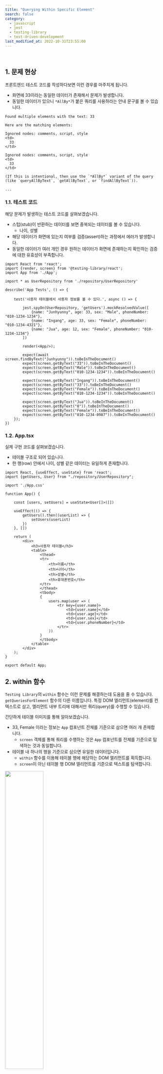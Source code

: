 ```yaml
---
title: "Querying Within Specific Element"
search: false
category:
  - javascript
  - jest
  - testing-library
  - test-driven-development
last_modified_at: 2022-10-31T23:55:00
---
```


<br>

## 1. 문제 현상

프론트엔드 테스트 코드를 작성하다보면 이런 경우를 마주치게 됩니다. 

* 화면에 33이라는 동일한 데이터가 존재해서 문제가 발생합니다.
* 동일한 데이터가 있으니 `*AllBy*`가 붙은 쿼리를 사용하라는 안내 문구를 볼 수 있습니다.

```
Found multiple elements with the text: 33

Here are the matching elements:

Ignored nodes: comments, script, style
<td>
  33
</td>

Ignored nodes: comments, script, style
<td>
  33
</td>

(If this is intentional, then use the `*AllBy*` variant of the query (like `queryAllByText`, `getAllByText`, or `findAllByText`)).

...

```

### 1.1. 테스트 코드

해당 문제가 발생하는 테스트 코드를 살펴보겠습니다.

* 스텁(stub)이 반환하는 데이터를 보면 중복되는 데이터를 볼 수 있습니다.
    * 나이, 성별
* 해당 데이터가 화면에 있는지 여부를 검증(assert)하는 과정에서 에러가 발생합니다.
* 동일한 데이터가 여러 개인 경우 원하는 데이터가 화면에 존재하는지 확인하는 검증에 대한 유효성이 부족합니다.

```tsx
import React from 'react';
import {render, screen} from '@testing-library/react';
import App from './App';

import * as UserRepository from './repository/UserRepository'

describe('App Tests', () => {

    test('사용자 테이블에서 사용자 정보를 볼 수 있다.', async () => {

        jest.spyOn(UserRepository, 'getUsers').mockResolvedValue([
            {name: "Junhyunny", age: 33, sex: "Male", phoneNumber: "010-1234-1234"},
            {name: "Ingang", age: 33, sex: "Female", phoneNumber: "010-1234-4321"},
            {name: "Jua", age: 12, sex: "Female", phoneNumber: "010-1234-1234"}
        ])

        render(<App/>);

        expect(await screen.findByText("Junhyunny")).toBeInTheDocument()
        expect(screen.getByText("33")).toBeInTheDocument()
        expect(screen.getByText("Male")).toBeInTheDocument()
        expect(screen.getByText("010-1234-1234")).toBeInTheDocument()

        expect(screen.getByText("Ingang")).toBeInTheDocument()
        expect(screen.getByText("33")).toBeInTheDocument()
        expect(screen.getByText("Female")).toBeInTheDocument()
        expect(screen.getByText("010-1234-1234")).toBeInTheDocument()

        expect(screen.getByText("Jua")).toBeInTheDocument()
        expect(screen.getByText("0")).toBeInTheDocument()
        expect(screen.getByText("Female")).toBeInTheDocument()
        expect(screen.getByText("010-1234-0987")).toBeInTheDocument()
    });
})
```

### 1.2. App.tsx 

실제 구현 코드를 살펴보겠습니다. 

* 테이블 구조로 되어 있습니다.
* 한 행(row) 안에서 나이, 성별 같은 데이터는 유일하게 존재합니다.

```tsx
import React, {useEffect, useState} from 'react';
import {getUsers, User} from "./repository/UserRepository";

import './App.css'

function App() {

    const [users, setUsers] = useState<User[]>([])

    useEffect(() => {
        getUsers().then((userList) => {
            setUsers(userList)
        })
    }, [])

    return (
        <div>
            <h3>사용자 테이블</h3>
            <table>
                <thead>
                <tr>
                    <th>이름</th>
                    <th>나이</th>
                    <th>성별</th>
                    <th>휴대폰번호</th>
                </tr>
                </thead>
                <tbody>
                {
                    users.map(user => (
                        <tr key={user.name}>
                            <td>{user.name}</td>
                            <td>{user.age}</td>
                            <td>{user.sex}</td>
                            <td>{user.phoneNumber}</td>
                        </tr>
                    ))
                }
                </tbody>
            </table>
        </div>
    );
}

export default App;
```

## 2. within 함수 

`Testing Library`의 `within` 함수는 이런 문제를 해결하는데 도움을 줄 수 있습니다. 
`getQueriesForElement` 함수의 다른 이름입니다. 
특정 DOM 엘리먼트(element)를 컨텍스트로 삼고, 엘리먼트 내부 트리에 대해서만 쿼리(query)를 수행할 수 있습니다. 

간단하게 테이블 이미지를 통해 알아보겠습니다. 

* 33, Female 이라는 정보는 `App` 컴포넌트 전체를 기준으로 삼으면 여러 개 존재합니다.
    * `screen` 객체를 통해 쿼리를 수행하는 것은 `App` 컴포넌트를 전체를 기준으로 탐색하는 것과 동일합니다.
* 테이블 내 하나의 행을 기준으로 삼으면 유일한 데이터입니다.
    * `within` 함수를 이용해 테이블 행에 해당하는 DOM 엘리먼트를 획득합니다.
    * `screen`이 아닌 테이블 행 DOM 엘리먼트를 기준으로 텍스트를 탐색합니다.

<p align="left">
    <img src="/images/querying-within-specific-element-1.JPG" width="50%" class="image__border">
</p>

### 2.2. 수정된 테스트 코드

다음과 같이 테스트 코드를 수정할 수 있습니다.

* `ESLint`에 감지되어 `parentElement`에 직접 접근하지 않고, 디스트럭쳐링(destructuring)하였습니다.
    * `screen.getByText("Junhyunny").parentElement` 처럼 직접 접근도 가능합니다.
* 각 행에 사용자 이름을 기준으로 부모 엘리먼트를 구합니다.
* `within` 함수를 이용해 부모 엘리먼트를 기준으로 쿼리를 수행할 수 있는 객체를 만듭니다.
* 테이블 각 행을 기준으로 쿼리를 수행합니다.

```tsx
import React from 'react';
import {render, screen, within} from '@testing-library/react';
import App from './App';

import * as UserRepository from './repository/UserRepository'

describe('App Tests', () => {

    test('사용자 테이블에서 사용자 정보를 볼 수 있다.', async () => {

        jest.spyOn(UserRepository, 'getUsers').mockResolvedValue([
            {name: "Junhyunny", age: 33, sex: "Male", phoneNumber: "010-1234-1234"},
            {name: "Ingang", age: 33, sex: "Female", phoneNumber: "010-1234-4321"},
            {name: "Jua", age: 12, sex: "Female", phoneNumber: "010-1234-1234"}
        ])

        render(<App/>);

        expect(await screen.findByText("Junhyunny")).toBeInTheDocument()
        const {parentElement: firstRowElement} = screen.getByText("Junhyunny");
        const firstRow = within(firstRowElement!)
        expect(firstRow.getByText("33")).toBeInTheDocument()
        expect(firstRow.getByText("Male")).toBeInTheDocument()
        expect(firstRow.getByText("010-1234-1234")).toBeInTheDocument()

        expect(screen.getByText("Ingang")).toBeInTheDocument()
        const {parentElement: secondRowElement} = screen.getByText("Ingang");
        const secondRow = within(secondRowElement!)
        expect(secondRow.getByText("33")).toBeInTheDocument()
        expect(secondRow.getByText("Female")).toBeInTheDocument()
        expect(secondRow.getByText("010-1234-4321")).toBeInTheDocument()

        expect(screen.getByText("Jua")).toBeInTheDocument()
        const {parentElement: thirdRowElement} = screen.getByText("Jua");
        const thirdRow = within(thirdRowElement!)
        expect(thirdRow.getByText("12")).toBeInTheDocument()
        expect(thirdRow.getByText("Female")).toBeInTheDocument()
        expect(thirdRow.getByText("010-1234-1234")).toBeInTheDocument()
    });
})
```

#### TEST CODE REPOSITORY

* <https://github.com/Junhyunny/blog-in-action/tree/master/2022-10-31-querying-within-specific-element>

#### REFERENCE

* <https://testing-library.com/docs/dom-testing-library/api-within>
* <https://stackoverflow.com/questions/64669436/how-to-make-queries-in-jest-test-within-context-of-particular-element>